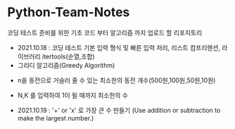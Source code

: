 # Python-Team-Notes
코딩 테스트 준비를 위한 기초 코드 부터 알고리즘 까지 업로드 할 리포지토리
* 2021.10.18 : 코딩 테스트 기본 입력 형식 및 빠른 입력 처리, 리스트 컴프리헨션, 라이브러리 itertools(순열,조합)
* 그리디 알고리즘(Greedy Algorithm) 
- n을 동전으로 거슬러 줄 수 있는 최소한의 동전 개수(500원,100원,50원,10원)
+ N,K 를 입력하여 1이 될 때까지 최소한의 수
* 2021.10.19 :  '+' or 'x' 로 가장 큰 수 만들기 (Use addition or subtraction to make the largest number.)
